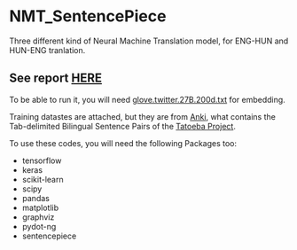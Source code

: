 # NMT_SentencePiece

Three different kind of Neural Machine Translation model, for ENG-HUN and HUN-ENG tranlation.

## See report [HERE](NMT_report_MV.pdf)

To be able to run it, you will need [glove.twitter.27B.200d.txt](https://www.kaggle.com/datasets/larryfreeman/glove-twitter-27b-200d-txt) for embedding.

Training datastes are attached, but they are from [Anki](http://www.manythings.org/anki/), what contains the Tab-delimited Bilingual Sentence Pairs of the [Tatoeba Project](https://tatoeba.org/).

To use these codes, you will need the following Packages too:
- tensorflow
- keras
- scikit-learn
- scipy
- pandas
- matplotlib
- graphviz
- pydot-ng
- sentencepiece
  
